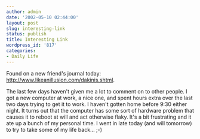 ```yaml
---
author: admin
date: '2002-05-10 02:44:00'
layout: post
slug: interesting-link
status: publish
title: Interesting Link
wordpress_id: '817'
categories:
- Daily Life
---
```

Found on a new friend's journal today: <a href="http://www.likeanillusion.com/dakinis.shtml">http://www.likeanillusion.com/dakinis.shtml</a>.

The last few days haven't given me a lot to comment on to other people. I got a new computer at work, a nice one, and spent hours extra over the last two days trying to get it to work. I haven't gotten home before 9:30 either night. It turns out that the computer has some sort of hardware problem that causes it to reboot at will and act otherwise flaky. It's a bit frustrating and it ate up a bunch of my personal time. I went in late today (and will tomorrow) to try to take some of my life back... ;-)
